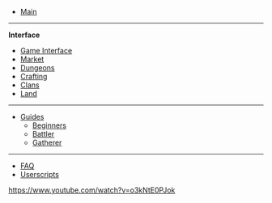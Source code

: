<!-- docs/_sidebar.md -->

* [Main](/)

<hr>

**Interface**

* [Game Interface](#)
* [Market](#)
* [Dungeons](#)
* [Crafting](#)
* [Clans](#)
* [Land](#)

<hr>

* [Guides](inventory.md)
  * [Beginners](#)
  * [Battler](#)
  * [Gatherer](#)

<hr>

* [FAQ](inventory.md)
* [Userscripts](userscripts.md)

https://www.youtube.com/watch?v=o3kNtE0PJok